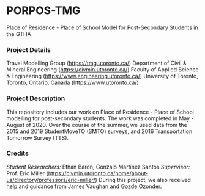 # PORPOS-TMG
Place of Residence - Place of School Model for Post-Secondary Students in the GTHA

### Project Details
Travel Modelling Group (https://tmg.utoronto.ca/)
Department of Civil & Mineral Engineering (https://civmin.utoronto.ca/)
Faculty of Applied Science & Engineering (https://www.engineering.utoronto.ca/)
University of Toronto, Toronto, Ontario, Canada (https://www.utoronto.ca/)

### Project Description
This repository includes our work on Place of Residence - Place of School modelling for post-secondary students. The work was completed in May - August of 2020.
Over the course of the summer, we used data from the 2015 and 2019 StudentMoveTO (SMTO) surveys, and 2016 Transportation Tomorrow Survey (TTS).

### Credits
_Student Researchers:_ Ethan Baron, Gonzalo Martínez Santos
_Supervisor:_ Prof. Eric Miller (https://civmin.utoronto.ca/home/about-us/directory/professors/eric-miller/)
During this project, we also received help and guidance from James Vaughan and Gozde Ozonder.
